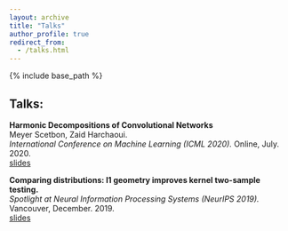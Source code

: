 ```yaml
---
layout: archive
title: "Talks"
author_profile: true
redirect_from:
  - /talks.html
---
```


{% include base_path %}

## Talks:
**Harmonic Decompositions of Convolutional Networks**   
Meyer Scetbon, Zaid Harchaoui.    
*International Conference on Machine Learning (ICML 2020).*
Online, July. 2020.  
[slides](/files/Oral_ICML_CNN_2020.pdf)

**Comparing distributions: l1 geometry improves kernel two-sample testing.**    
*Spotlight at Neural Information Processing Systems (NeurIPS 2019).*  
Vancouver, December. 2019.  
[slides](/files/spotlight_NeurIPS_2019.pdf) 

